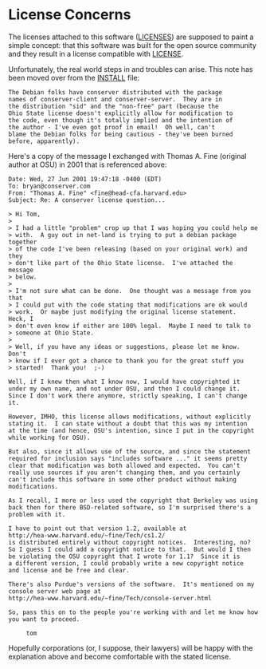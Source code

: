 License Concerns
================

The licenses attached to this software ([LICENSES](LICENSES)) are supposed
to paint a simple concept: that this software was built for the open source
community and they result in a license compatible with [LICENSE](LICENSE).

Unfortunately, the real world steps in and troubles can arise.  This note
has been moved over from the [INSTALL](INSTALL) file:

    The Debian folks have conserver distributed with the package
    names of conserver-client and conserver-server.  They are in
    the distribution "sid" and the "non-free" part (because the
    Ohio State license doesn't explicitly allow for modification to
    the code, even though it's totally implied and the intention of
    the author - I've even got proof in email!  Oh well, can't
    blame the Debian folks for being cautious - they've been burned
    before, apparently).

Here's a copy of the message I exchanged with Thomas A. Fine (original
author at OSU) in 2001 that is referenced above:

    Date: Wed, 27 Jun 2001 19:47:18 -0400 (EDT)
    To: bryan@conserver.com
    From: "Thomas A. Fine" <fine@head-cfa.harvard.edu>
    Subject: Re: A conserver license question...
    
    > Hi Tom,
    > 
    > I had a little "problem" crop up that I was hoping you could help me
    > with.  A guy out in net-land is trying to put a debian package together
    > of the code I've been releasing (based on your original work) and they
    > don't like part of the Ohio State license.  I've attached the message
    > below.
    > 
    > I'm not sure what can be done.  One thought was a message from you that
    > I could put with the code stating that modifications are ok would
    > work.  Or maybe just modifying the original license statement.  Heck, I
    > don't even know if either are 100% legal.  Maybe I need to talk to
    > someone at Ohio State.
    > 
    > Well, if you have any ideas or suggestions, please let me know.  Don't
    > know if I ever got a chance to thank you for the great stuff you
    > started!  Thank you!  ;-)
    
    Well, if I knew then what I know now, I would have copyrighted it
    under my own name, and not under OSU, and then I could change it.
    Since I don't work there anymore, strictly speaking, I can't change
    it.
    
    However, IMHO, this license allows modifications, without explicitly
    stating it.  I can state without a doubt that this was my intention
    at the time (and hence, OSU's intention, since I put in the copyright
    while working for OSU).
    
    But also, since it allows use of the source, and since the statement
    required for inclusion says "includes software ..." it seems pretty
    clear that modification was both allowed and expected.  You can't
    really use sources if you aren't changing them, and you certainly
    can't include this software in some other product without making
    modifications.
    
    As I recall, I more or less used the copyright that Berkeley was using
    back then for there BSD-related software, so I'm surprised there's a
    problem with it.
    
    I have to point out that version 1.2, available at
    http://hea-www.harvard.edu/~fine/Tech/cs1.2/
    is distributed entirely without copyright notices.  Interesting, no?
    So I guess I could add a copyright notice to that.  But would I then
    be violating the OSU copyright that I wrote for 1.1?  Since it is
    a different version, I could probably write a new copyright notice 
    and license and be free and clear.
    
    There's also Purdue's versions of the software.  It's mentioned on my
    console server web page at
    http://hea-www.harvard.edu/~fine/Tech/console-server.html
    
    So, pass this on to the people you're working with and let me know how
    you want to proceed.
    
    	 tom

Hopefully corporations (or, I suppose, their lawyers) will be happy with the
explanation above and become comfortable with the stated license.
